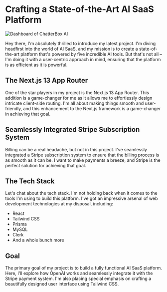
# Crafting a State-of-the-Art AI SaaS Platform

![Dashboard of ChatterBox AI](https://i.ibb.co/DQCwP2G/chatterbox.png)

Hey there, I'm absolutely thrilled to introduce my latest project. I'm diving headfirst into the world of AI SaaS, and my mission is to create a state-of-the-art platform that's powered by five incredible AI tools. But that's not all – I'm doing it with a user-centric approach in mind, ensuring that the platform is as efficient as it is powerful.

## The Next.js 13 App Router

One of the star players in my project is the Next.js 13 App Router. This addition is a game-changer for me as it allows me to effortlessly design intricate client-side routing. I'm all about making things smooth and user-friendly, and this enhancement to the Next.js framework is a game-changer in achieving that goal.

## Seamlessly Integrated Stripe Subscription System

Billing can be a real headache, but not in this project. I've seamlessly integrated a Stripe subscription system to ensure that the billing process is as smooth as it can be. I want to make payments a breeze, and Stripe is the perfect solution for achieving that goal.

## The Tech Stack

Let's chat about the tech stack. I'm not holding back when it comes to the tools I'm using to build this platform. I've got an impressive arsenal of web development technologies at my disposal, including:

- React
- Tailwind CSS
- Prisma
- MySQL
- Clerk
- And a whole bunch more

## Goal

The primary goal of my project is to build a fully functional AI SaaS platform. Here, I'll explore how OpenAI works and seamlessly integrate it with the Stripe payment system. I'm also placing special emphasis on crafting a beautifully designed user interface using Tailwind CSS.
